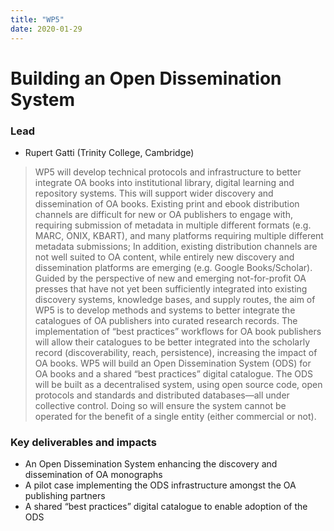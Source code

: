 ```yaml
---
title: "WP5"
date: 2020-01-29
---
```


# Building an Open Dissemination System

### Lead

* Rupert Gatti (Trinity College, Cambridge) 

> WP5 will develop technical protocols and infrastructure to better integrate OA books into institutional library, digital learning and repository systems. This will support wider discovery and dissemination of OA books. Existing print and ebook distribution channels are difficult for new or OA publishers to engage with, requiring submission of metadata in multiple different formats (e.g. MARC, ONIX, KBART), and many platforms requiring multiple different metadata submissions; In addition, existing distribution channels are not well suited to OA content, while entirely new discovery and dissemination platforms are emerging (e.g. Google Books/Scholar). Guided by the perspective of new and emerging not-for-profit OA presses that have not yet been sufficiently integrated into existing discovery systems, knowledge bases, and supply routes, the aim of WP5 is to develop methods and systems to better integrate the catalogues of OA publishers into curated research records. The implementation of “best practices” workflows for OA book publishers will allow their catalogues to be better integrated into the scholarly record (discoverability, reach, persistence), increasing the impact of OA books. WP5 will build an Open Dissemination System (ODS) for OA books and a shared “best practices” digital catalogue. The ODS will be built as a decentralised system, using open source code, open protocols and standards and distributed databases—all under collective control. Doing so will ensure the system cannot be operated for the benefit of a single entity (either commercial or not). 

### Key deliverables and impacts 

* An Open Dissemination System enhancing the discovery and dissemination of OA monographs
* A pilot case implementing the ODS infrastructure amongst the OA publishing partners
* A shared “best practices” digital catalogue to enable adoption of the ODS

